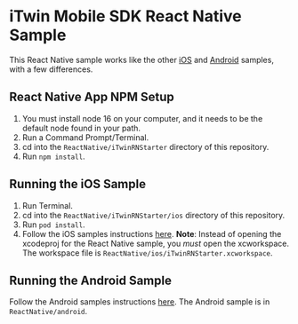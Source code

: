 # iTwin Mobile SDK React Native Sample

This React Native sample works like the other [iOS](../iOS/README.md) and [Android](../Android/README.md) samples, with a few differences.

## React Native App NPM Setup

1. You must install node 16 on your computer, and it needs to be the default node found in your path.
1. Run a Command Prompt/Terminal.
1. cd into the `ReactNative/iTwinRNStarter` directory of this repository.
1. Run `npm install`.

## Running the iOS Sample

1. Run Terminal.
1. cd into the `ReactNative/iTwinRNStarter/ios` directory of this repository.
1. Run `pod install`.
1. Follow the iOS samples instructions [here](../iOS/README.md). __Note__: Instead of opening the xcodeproj for the React Native sample, you _must_ open the xcworkspace. The workspace file is `ReactNative/ios/iTwinRNStarter.xcworkspace`.

## Running the Android Sample

Follow the Android samples instructions [here](../Android/README.md). The Android sample is in `ReactNative/android`.